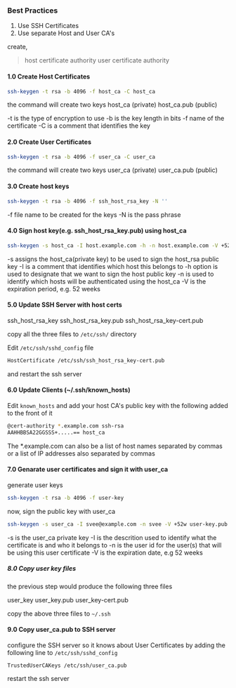
### Best Practices

1) Use SSH Certificates
2) Use separate Host and User CA's

create,
> host certificate authority
> user certificate authority


#### 1.0 Create Host Certificates

```sh
ssh-keygen -t rsa -b 4096 -f host_ca -C host_ca
```

the command will create two keys
host_ca (private)
host_ca.pub (public)

-t is the type of encryption to use
-b is the key length in bits
-f name of the certificate
-C is a comment that identifies the key

#### 2.0 Create User Certificates

```sh
ssh-keygen -t rsa -b 4096 -f user_ca -C user_ca
```

the command will create two keys
user_ca (private)
user_ca.pub (public)

#### 3.0 Create host keys

```sh
ssh-keygen -t rsa -b 4096 -f ssh_host_rsa_key -N ''  
```

-f file name to be created for the keys
-N is the pass phrase 

#### 4.0 Sign host key(e.g. ssh_host_rsa_key.pub) using host_ca

```sh
ssh-keygen -s host_ca -I host.example.com -h -n host.example.com -V +52w ssh_host_rsa_key.pub
```

-s assigns the host_ca(private key) to be used to sign the host_rsa public key
-I is a comment that identifies which host this belongs to 
-h option is used to designate that we want to sign the host public key
-n is used to identify which hosts will be authenticated using the host_ca
-V is the expiration period, e.g. 52 weeks

#### 5.0 Update SSH Server with host certs

ssh_host_rsa_key
ssh_host_rsa_key.pub
ssh_host_rsa_key-cert.pub

copy all the three files to `/etc/ssh/` directory

Edit `/etc/ssh/sshd_config` file

```sh
HostCertificate /etc/ssh/ssh_host_rsa_key-cert.pub
```

and restart the ssh server

#### 6.0 Update Clients (~/.ssh/known_hosts)

Edit `known_hosts` and add your host CA's public key with the following added to the front of it

```sh
@cert-authority *.example.com ssh-rsa
AAHHBBSA22GGSSS+.....== host_ca
```

The *.example.com can also be a list of host names separated by commas or a list of IP addresses also separated by commas

#### 7.0 Genarate user certificates and sign it with user_ca

generate user keys

```sh
ssh-keygen -t rsa -b 4096 -f user-key
```

now, sign the public key with user_ca

```sh
ssh-keygen -s user_ca -I svee@example.com -n svee -V +52w user-key.pub
```

-s is the user_ca private key
-I is the descrition used to identify what the certificate is and who it belongs to
-n is the user id for the user(s) that will be using this user certificate
-V is the expiration date, e.g 52 weeks

##### 8.0 Copy user key files 

the previous step would produce the following three files

user_key
user_key.pub
user_key-cert.pub

copy the above three files to `~/.ssh`

#### 9.0 Copy user_ca.pub to SSH server

configure the SSH server so it knows about User Certificates by adding the following line to `/etc/ssh/sshd_config`

`TrustedUserCAKeys /etc/ssh/user_ca.pub`

restart the ssh server






